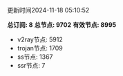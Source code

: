 更新时间2024-11-18 05:10:52

**总订阅: 8**
**总节点: 9702**
**有效节点: 8995**
- v2ray节点: 5912
- trojan节点: 1709
- ss节点: 1367
- ssr节点: 7
